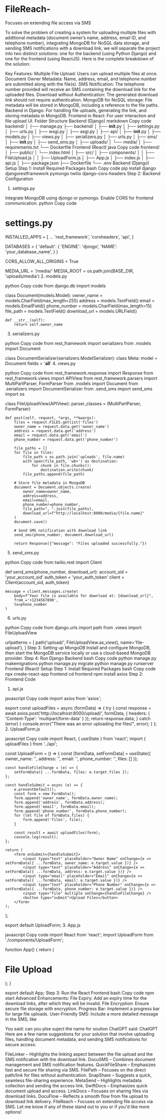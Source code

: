 # FileReach-
Focuses on extending file access via SMS

To solve the problem of creating a system for uploading multiple files with additional metadata (document owner’s name, address, email ID, and telephone number), integrating MongoDB for NoSQL data storage, and sending SMS notifications with a download link, we will separate the project into two distinct solutions: one for the backend (using Python Django) and one for the frontend (using ReactJS). Here is the complete breakdown of the solution:

Key Features:
Multiple File Upload: Users can upload multiple files at once.
Document Owner Metadata: Name, address, email, and telephone number are submitted along with the file(s).
SMS Notification: The telephone number provided will receive an SMS containing the download link for the uploaded files.
Download without Authentication: The generated download link should not require authentication.
MongoDB for NoSQL storage: File metadata will be stored in MongoDB, including a reference to the file paths.
Backend in Django: For handling file uploads, generating the link, and storing metadata in MongoDB.
Frontend in React: For user interaction and file upload UI.
Folder Structure
Backend (Django)
markdown
Copy code
backend/
│
├── manage.py
├── backend/
│   ├── __init__.py
│   ├── settings.py
│   ├── urls.py
│   ├── wsgi.py
│   ├── asgi.py
│
├── api/
│   ├── __init__.py
│   ├── models.py
│   ├── views.py
│   ├── serializers.py
│   ├── urls.py
│
├── sms/
│   ├── __init__.py
│   ├── send_sms.py
│
├── uploads/
│   └── media/
│
├── requirements.txt
└── Dockerfile
Frontend (React)
java
Copy code
frontend/
│
├── public/
│   └── index.html
│
├── src/
│   ├── components/
│   │   ├── FileUpload.js
│   │   ├── UploadForm.js
│   ├── App.js
│   ├── index.js
│   ├── api.js
│
├── package.json
├── Dockerfile
└── .env
Backend (Django) Setup
Step 1: Install Required Packages
bash
Copy code
pip install django djangorestframework pymongo twilio django-cors-headers
Step 2: Backend Configuration
1. settings.py

Integrate MongoDB using djongo or pymongo.
Enable CORS for frontend communication.
python
Copy code
# settings.py

INSTALLED_APPS = [
    ...
    'rest_framework',
    'corsheaders',
    'api',
]

DATABASES = {
    'default': {
        'ENGINE': 'djongo',
        'NAME': 'your_database_name',
    }
}

CORS_ALLOW_ALL_ORIGINS = True

MEDIA_URL = '/media/'
MEDIA_ROOT = os.path.join(BASE_DIR, 'uploads/media')
2. models.py

python
Copy code
from django.db import models

class Document(models.Model):
    owner_name = models.CharField(max_length=255)
    address = models.TextField()
    email = models.EmailField()
    phone_number = models.CharField(max_length=15)
    file_path = models.TextField()
    download_url = models.URLField()

    def __str__(self):
        return self.owner_name
3. serializers.py

python
Copy code
from rest_framework import serializers
from .models import Document

class DocumentSerializer(serializers.ModelSerializer):
    class Meta:
        model = Document
        fields = '__all__'
4. views.py

python
Copy code
from rest_framework.response import Response
from rest_framework.views import APIView
from rest_framework.parsers import MultiPartParser, FormParser
from .models import Document
from .serializers import DocumentSerializer
from .send_sms import send_sms
import os

class FileUploadView(APIView):
    parser_classes = (MultiPartParser, FormParser)

    def post(self, request, *args, **kwargs):
        files = request.FILES.getlist('files')
        owner_name = request.data.get('owner_name')
        address = request.data.get('address')
        email = request.data.get('email')
        phone_number = request.data.get('phone_number')

        file_paths = []
        for file in files:
            file_path = os.path.join('uploads', file.name)
            with open(file_path, 'wb+') as destination:
                for chunk in file.chunks():
                    destination.write(chunk)
            file_paths.append(file_path)

        # Store file metadata in MongoDB
        document = Document.objects.create(
            owner_name=owner_name,
            address=address,
            email=email,
            phone_number=phone_number,
            file_path=", ".join(file_paths),
            download_url=f"http://localhost:8000/media/{file.name}"
        )
        document.save()

        # Send SMS notification with download link
        send_sms(phone_number, document.download_url)

        return Response({"message": "Files uploaded successfully."})
5. send_sms.py

python
Copy code
from twilio.rest import Client

def send_sms(phone_number, download_url):
    account_sid = 'your_account_sid'
    auth_token = 'your_auth_token'
    client = Client(account_sid, auth_token)

    message = client.messages.create(
        body=f"Your file is available for download at: {download_url}",
        from_='+1234567890',
        to=phone_number
    )
6. urls.py

python
Copy code
from django.urls import path
from .views import FileUploadView

urlpatterns = [
    path('upload/', FileUploadView.as_view(), name='file-upload'),
]
Step 3: Setting up MongoDB
Install and configure MongoDB, then start the MongoDB service locally or use a cloud-based MongoDB provider.
Step 4: Run Django Backend
bash
Copy code
python manage.py makemigrations
python manage.py migrate
python manage.py runserver
Frontend (React) Setup
Step 1: Install Required Packages
bash
Copy code
npx create-react-app frontend
cd frontend
npm install axios
Step 2: Frontend Code
1. api.js

javascript
Copy code
import axios from 'axios';

export const uploadFiles = async (formData) => {
    try {
        const response = await axios.post('http://localhost:8000/upload/', formData, {
            headers: {
                'Content-Type': 'multipart/form-data'
            }
        });
        return response.data;
    } catch (error) {
        console.error("There was an error uploading the files!", error);
    }
};
2. UploadForm.js

javascript
Copy code
import React, { useState } from 'react';
import { uploadFiles } from '../api';

const UploadForm = () => {
    const [formData, setFormData] = useState({
        owner_name: '',
        address: '',
        email: '',
        phone_number: '',
        files: []
    });

    const handleFileChange = (e) => {
        setFormData({ ...formData, files: e.target.files });
    };

    const handleSubmit = async (e) => {
        e.preventDefault();
        const form = new FormData();
        form.append('owner_name', formData.owner_name);
        form.append('address', formData.address);
        form.append('email', formData.email);
        form.append('phone_number', formData.phone_number);
        for (let file of formData.files) {
            form.append('files', file);
        }

        const result = await uploadFiles(form);
        console.log(result);
    };

    return (
        <form onSubmit={handleSubmit}>
            <input type="text" placeholder="Owner Name" onChange={e => setFormData({ ...formData, owner_name: e.target.value })} />
            <input type="text" placeholder="Address" onChange={e => setFormData({ ...formData, address: e.target.value })} />
            <input type="email" placeholder="Email" onChange={e => setFormData({ ...formData, email: e.target.value })} />
            <input type="text" placeholder="Phone Number" onChange={e => setFormData({ ...formData, phone_number: e.target.value })} />
            <input type="file" multiple onChange={handleFileChange} />
            <button type="submit">Upload Files</button>
        </form>
    );
};

export default UploadForm;
3. App.js

javascript
Copy code
import React from 'react';
import UploadForm from './components/UploadForm';

function App() {
  return (
    <div className="App">
      <h1>File Upload</h1>
      <UploadForm />
    </div>
  );
}

export default App;
Step 3: Run the React Frontend
bash
Copy code
npm start
Advanced Enhancements:
File Expiry: Add an expiry time for the download links, after which they will be invalid.
File Encryption: Ensure secure file storage with encryption.
Progress Bar: Implement a progress bar for large file uploads.
User-Friendly SMS: Include a more detailed message in the SMS, like





You said:
can you plse suject the name for soution
ChatGPT said:
ChatGPT
Here are a few name suggestions for your solution that involve uploading files, handling document metadata, and sending SMS notifications for secure access:

FileLinker – Highlights the linking aspect between the file upload and the SMS notification with the download link.
DocuSMS – Combines document management and SMS notification features.
QuickFileShare – Emphasizes fast and secure file sharing via SMS.
FilePath – Focuses on the direct path/link for files without authentication.
SnapShare – Suggests a quick, seamless file-sharing experience.
MetaSend – Highlights metadata collection and sending the access link.
SwiftDocs – Emphasizes quick document upload and access.
LinkDocs – Focuses on sharing files via download links.
DocuFlow – Reflects a smooth flow from file upload to download link delivery.
FileReach – Focuses on extending file access via SMS.
Let me know if any of these stand out to you or if you'd like more options!
